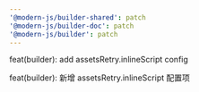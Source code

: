 ```yaml
---
'@modern-js/builder-shared': patch
'@modern-js/builder-doc': patch
'@modern-js/builder': patch
---
```


feat(builder): add assetsRetry.inlineScript config

feat(builder): 新增 assetsRetry.inlineScript 配置项
